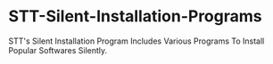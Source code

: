 # STT-Silent-Installation-Programs
STT's Silent Installation Program Includes Various Programs To Install Popular Softwares Silently.
